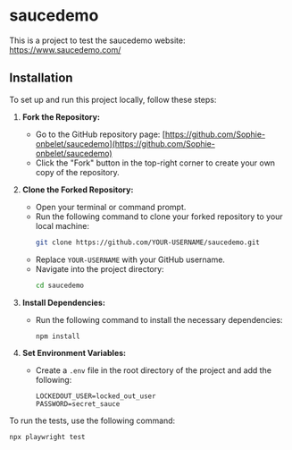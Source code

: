 # saucedemo
This is a project to test the saucedemo website: 
https://www.saucedemo.com/  

## Installation

To set up and run this project locally, follow these steps:

1. **Fork the Repository:**
   - Go to the GitHub repository page: [https://github.com/Sophie-onbelet/saucedemo](https://github.com/Sophie-onbelet/saucedemo)
   - Click the "Fork" button in the top-right corner to create your own copy of the repository.

2. **Clone the Forked Repository:**
   - Open your terminal or command prompt.
   - Run the following command to clone your forked repository to your local machine:
     ```sh
     git clone https://github.com/YOUR-USERNAME/saucedemo.git
     ```
   - Replace `YOUR-USERNAME` with your GitHub username.
   - Navigate into the project directory:
     ```sh
     cd saucedemo
     ```
3. **Install Dependencies:**
   - Run the following command to install the necessary dependencies:
     ```sh
     npm install
     ```

4. **Set Environment Variables:**
   - Create a `.env` file in the root directory of the project and add the following:
     ```plaintext
     LOCKEDOUT_USER=locked_out_user
     PASSWORD=secret_sauce
     ```

To run the tests, use the following command:
```sh
npx playwright test


